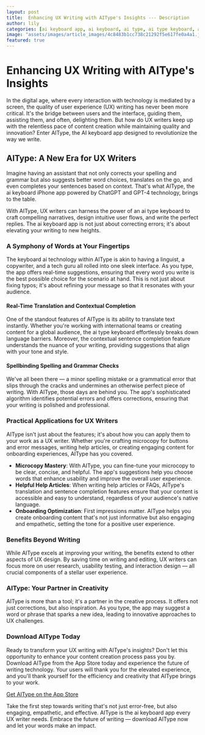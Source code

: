 ```yaml
---
layout: post
title:  Enhancing UX Writing with AIType's Insights --- Description
author: lily
categories: [ai keyboard app, ai keyboard, ai type, ai type keyboard, ai keyboard iphone, aitype, keyboard ai]
image: "assets/images/article_images/4c8483b1cc738c21292f5e617fe0a4a1.jpg"
featured: true
---
```


# Enhancing UX Writing with AIType's Insights

In the digital age, where every interaction with technology is mediated by a screen, the quality of user experience (UX) writing has never been more critical. It's the bridge between users and the interface, guiding them, assisting them, and often, delighting them. But how do UX writers keep up with the relentless pace of content creation while maintaining quality and innovation? Enter AIType, the AI keyboard app designed to revolutionize the way we write.

## AIType: A New Era for UX Writers

Imagine having an assistant that not only corrects your spelling and grammar but also suggests better word choices, translates on the go, and even completes your sentences based on context. That's what AIType, the ai keyboard iPhone app powered by ChatGPT and GPT-4 technology, brings to the table.

With AIType, UX writers can harness the power of an ai type keyboard to craft compelling narratives, design intuitive user flows, and write the perfect replies. The ai keyboard app is not just about correcting errors; it's about elevating your writing to new heights.

### A Symphony of Words at Your Fingertips

The keyboard ai technology within AIType is akin to having a linguist, a copywriter, and a tech guru all rolled into one sleek interface. As you type, the app offers real-time suggestions, ensuring that every word you write is the best possible choice for the scenario at hand. This is not just about fixing typos; it's about refining your message so that it resonates with your audience.

#### Real-Time Translation and Contextual Completion

One of the standout features of AIType is its ability to translate text instantly. Whether you're working with international teams or creating content for a global audience, the ai type keyboard effortlessly breaks down language barriers. Moreover, the contextual sentence completion feature understands the nuance of your writing, providing suggestions that align with your tone and style.

#### Spellbinding Spelling and Grammar Checks

We've all been there — a minor spelling mistake or a grammatical error that slips through the cracks and undermines an otherwise perfect piece of writing. With AIType, those days are behind you. The app's sophisticated algorithm identifies potential errors and offers corrections, ensuring that your writing is polished and professional.

### Practical Applications for UX Writers

AIType isn't just about the features; it's about how you can apply them to your work as a UX writer. Whether you're crafting microcopy for buttons and error messages, writing help articles, or creating engaging content for onboarding experiences, AIType has you covered.

- **Microcopy Mastery**: With AIType, you can fine-tune your microcopy to be clear, concise, and helpful. The app's suggestions help you choose words that enhance usability and improve the overall user experience.
- **Helpful Help Articles**: When writing help articles or FAQs, AIType's translation and sentence completion features ensure that your content is accessible and easy to understand, regardless of your audience's native language.
- **Onboarding Optimization**: First impressions matter. AIType helps you create onboarding content that's not just informative but also engaging and empathetic, setting the tone for a positive user experience.

### Benefits Beyond Writing

While AIType excels at improving your writing, the benefits extend to other aspects of UX design. By saving time on writing and editing, UX writers can focus more on user research, usability testing, and interaction design — all crucial components of a stellar user experience.

### AIType: Your Partner in Creativity

AIType is more than a tool; it's a partner in the creative process. It offers not just corrections, but also inspiration. As you type, the app may suggest a word or phrase that sparks a new idea, leading to innovative approaches to UX challenges.

### Download AIType Today

Ready to transform your UX writing with AIType's insights? Don't let this opportunity to enhance your content creation process pass you by. Download AIType from the App Store today and experience the future of writing technology. Your users will thank you for the elevated experience, and you'll thank yourself for the efficiency and creativity that AIType brings to your work.

[Get AIType on the App Store](https://apps.apple.com/us/app/aitype-grammar-check-keyboard/id6469163944)

Take the first step towards writing that's not just error-free, but also engaging, empathetic, and effective. AIType is the ai keyboard app every UX writer needs. Embrace the future of writing — download AIType now and let your words make an impact.